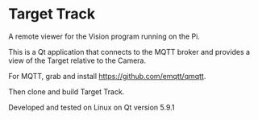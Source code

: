 # Target Track
A remote viewer for the Vision program running on the Pi.

This is a Qt application that connects to the MQTT broker and provides a view of the Target relative to the Camera.

For MQTT, grab and install https://github.com/emqtt/qmqtt.

Then clone and build Target Track.

Developed and tested on Linux on Qt version 5.9.1

